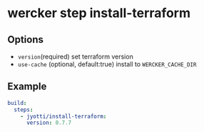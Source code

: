 # wercker step install-terraform

## Options

- `version`(required) set terraform version
- `use-cache` (optional, default:true) install to `WERCKER_CACHE_DIR`

## Example

```yaml
build:
  steps:
    - jyotti/install-terraform:
      version: 0.7.7
```
